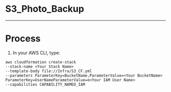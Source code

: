 # S3_Photo_Backup
-------
# Process
1. In your AWS CLI, type:
```
aws cloudformation create-stack 
--stack-name <Your Stack Name> 
--template-body file://Infra/S3_CF.yml 
--parameters ParameterKey=BucketName,ParameterValue=<Your BucketName> ParameterKey=UserNameParameterValue=e<Your IAM User Name> 
--capabilities CAPABILITY_NAMED_IAM
```
